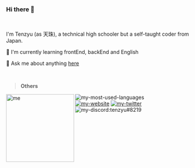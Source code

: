 ### Hi there 👋

<br>

I'm Tenzyu (as 天珠), a technical high schooler but a self-taught coder from Japan.

🌱 I'm currently learning frontEnd, backEnd and English

💬 Ask me about anything [here](https://github.com/tenzyu/tenzyu/issues)

<br>

> **Others**

<div>
  <img alt="me" width="185px" align="left" src="https://cdn.discordapp.com/attachments/752286472383758416/757471800203673700/me.png" />
</div>

<div>
  <img alt="my-most-used-languages" src="https://github-readme-stats.vercel.app/api/top-langs/?username=tenzyu&layout=compact&theme=graywhite" />
<div>

<div>
  <a href="https://tenzyu.com/"><img alt="my-website" src="https://img.shields.io/static/v1?style=flat&logo=netlify&label=&labelColor=505050&color=505050&message=tenzyu.com" /></a>
  <a href="https://twitter.com/masudatenzyu"><img alt="my-twitter" src="https://img.shields.io/static/v1?style=flat&logo=twitter&label=&labelColor=505050&color=505050&message=masudatenzyu" /></a>
  <img alt="my-discord:tenzyu#8219" src="https://img.shields.io/static/v1?style=flat&logo=discord&logoColor=8DA3F2&label=&labelColor=505050&color=505050&message=tenzyu%238219" /></a>
</div>